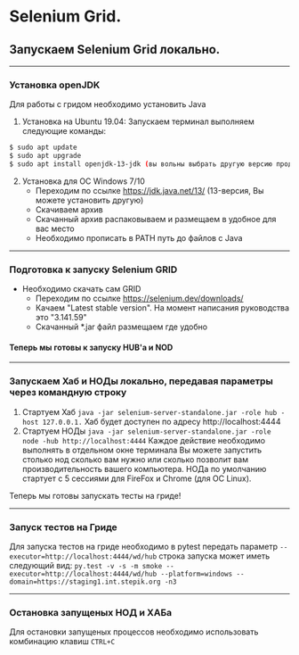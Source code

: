 # Selenium Grid.
## Запускаем Selenium Grid локально.
***
### Установка openJDK
Для работы с гридом необходимо установить Java
1. Установка на Ubuntu 19.04:
Запускаем терминал выполняем следующие команды:
```bash
$ sudo apt update
$ sudo apt upgrade
$ sudo apt install openjdk-13-jdk (вы вольны выбрать другую версию продукта)
```
2. Установка для ОС Windows 7/10
    - Переходим по ссылке https://jdk.java.net/13/ (13-версия, Вы можете установить другую)
    - Скачиваем архив
    - Скачанный архив распаковываем и размещаем в удобное для вас место
    - Необходимо прописать в PATH путь до файлов с Java
***
### Подготовка к запуску Selenium GRID
- Необходимо скачать сам GRID
    - Переходим по ссылке https://selenium.dev/downloads/
    - Качаем "Latest stable version". На момент написания руководства это "3.141.59"
    - Скачанный *.jar файл размещаем где удобно
#### Теперь мы готовы к запуску HUB'а и NOD
***
### Запускаем Хаб и НОДы локально, передавая параметры через командную строку
1. Стартуем Хаб `java -jar selenium-server-standalone.jar -role hub -host 127.0.0.1.` Хаб будет доступен по адресу http://localhost:4444
2. Стартуем НОДы `java -jar selenium-server-standalone.jar -role node -hub http://localhost:4444`
Каждое действие необходимо выполнять в отдельном окне терминала
Вы можете запустить столько нод сколько вам нужно или сколько позволит вам производительность вашего компьютера.
НОДа по умолчанию стартует с 5 сессиями для FireFox и Chrome (для ОС Linux).

Теперь мы готовы запускать тесты на гриде!
***
### Запуск тестов на Гриде
Для запуска тестов на гриде необходимо в pytest передать параметр `--executor=http://localhost:4444/wd/hub`
строка запуска может иметь следующий вид:
`py.test -v -s -m smoke --executor=http://localhost:4444/wd/hub --platform=windows --domain=https://staging1.int.stepik.org -n3`
***
### Остановка запущеных НОД и ХАБа
Для остановки запущеных процессов необходимо использовать комбинацию клавиш `CTRL+C`

